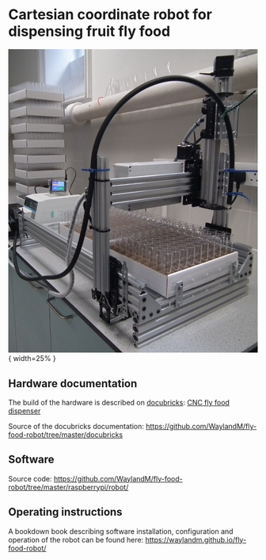 # Cartesian coordinate robot for dispensing fruit fly food

![CNC fly food dispenser](bookdown/images/system.jpg){ width=25% }

## Hardware documentation
The build of the hardware is described on [docubricks](http://docubricks.com/):
[CNC fly food dispenser](http://docubricks.com/viewer.jsp?id=8652757760093769728)

Source of the docubricks documentation:
https://github.com/WaylandM/fly-food-robot/tree/master/docubricks


## Software 
Source code:
https://github.com/WaylandM/fly-food-robot/tree/master/raspberrypi/robot/

## Operating instructions
A bookdown book describing software installation, configuration and operation of the robot can be found here:
https://waylandm.github.io/fly-food-robot/
